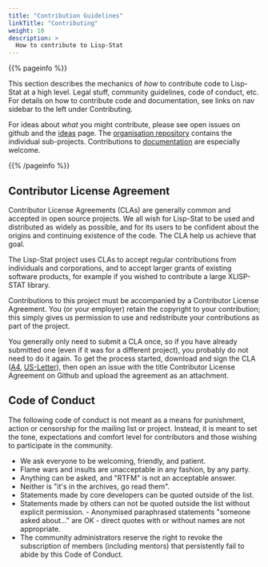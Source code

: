 ```yaml
---
title: "Contribution Guidelines"
linkTitle: "Contributing"
weight: 10
description: >
  How to contribute to Lisp-Stat
---
```


{{% pageinfo %}}

This section describes the mechanics of _how_ to contribute code to
Lisp-Stat at a high level. Legal stuff, community guidelines, code of
conduct, etc. For details on how to contribute code and documentation,
see links on nav sidebar to the left under Contributing.

For ideas about _what_ you might contribute, please see
open issues on github and the [ideas](ideas) page. The
[organisation repository](https://github.com/Lisp-Stat) contains the
individual sub-projects. Contributions to
[documentation](https://github.com/Lisp-Stat/documentation) are
especially welcome.

{{% /pageinfo %}}

## Contributor License Agreement

Contributor License Agreements (CLAs) are generally common and
accepted in open source projects. We all wish for Lisp-Stat to be
used and distributed as widely as possible, and for its users to be
confident about the origins and continuing existence of the code. The
CLA help us achieve that goal.

The Lisp-Stat project uses CLAs to accept regular contributions from
individuals and corporations, and to accept larger grants of existing
software products, for example if you wished to contribute a large
XLISP-STAT library.

Contributions to this project must be accompanied by a Contributor
License Agreement. You (or your employer) retain the copyright to your
contribution; this simply gives us permission to use and redistribute
your contributions as part of the project.

You generally only need to submit a CLA once, so if you have already
submitted one (even if it was for a different project), you probably
do not need to do it again. To get the process started, download and
sign the CLA ([A4](/Individual-Contributor-License-A4.pdf),
[US-Letter](/Individual-Contributor-License-US-Letter.pdf)), then open
an issue with the title Contributor License Agreement on Github and
upload the agreement as an attachment.


## Code of Conduct

The following code of conduct is not meant as a means for punishment,
action or censorship for the mailing list or project. Instead, it is
meant to set the tone, expectations and comfort level for contributors
and those wishing to participate in the community.

- We ask everyone to be welcoming, friendly, and patient.
- Flame wars and insults are unacceptable in any fashion, by any party.
- Anything can be asked, and "RTFM" is not an acceptable answer.
- Neither is "it's in the archives, go read them".
- Statements made by core developers can be quoted outside of the list.
- Statements made by others can not be quoted outside the list without explicit permission. - Anonymised paraphrased statements "someone asked about..." are OK - direct quotes with or without names are not appropriate.
- The community administrators reserve the right to revoke the subscription of members (including mentors) that persistently fail to abide by this Code of Conduct.
